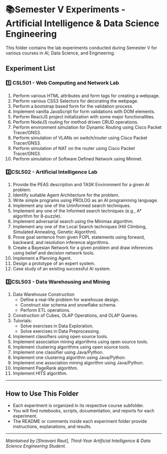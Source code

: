 # 📚Semester V Experiments - Artificial Intelligence & Data Science Engineering

This folder contains the lab experiments conducted during Semester V for various courses in AI, Data Science, and Engineering.

## Experiment List

### 1️⃣ CSL501 - Web Computing and Network Lab
1. Perform various HTML attributes and form tags for creating a webpage.
2. Perform various CSS3 Selectors for decorating the webpage.
3. Perform a bootstrap based form for the validation process.
4. Implement vanilla JavaScript for form validations with DOM elements.
5. Perform ReactJS project initialization with some major functionalities.
6. Perform NodeJS routing for method driven CRUD operations.
7. Perform environment simulation for Dynamic Routing using Cisco Packet Tracer/GNS3.
8. Perform simulation of VLANs on switch/router using Cisco Packet Tracer/GNS3.
9. Perform simulation of NAT on the router using Cisco Packet Tracer/GNS3.
10. Perform simulation of Software Defined Network using Mininet.

### 2️⃣CSL502 - Artificial Intelligence Lab
1. Provide the PEAS description and TASK Environment for a given AI problem.
2. Identify suitable Agent Architecture for the problem.
3. Write simple programs using PROLOG as an AI programming language.
4. Implement any one of the Uninformed search techniques.
5. Implement any one of the Informed search techniques (e.g., A* algorithm for 8-puzzle).
6. Implement adversarial search using the Minimax algorithm.
7. Implement any one of the Local Search techniques (Hill Climbing, Simulated Annealing, Genetic Algorithm).
8. Prove goal sentence from given FOPL statements using forward, backward, and resolution inference algorithms.
9. Create a Bayesian Network for a given problem and draw inferences using belief and decision network tools.
10. Implement a Planning Agent.
11. Design a prototype of an expert system.
12. Case study of an existing successful AI system.

### 3️⃣CSL503 - Data Warehousing and Mining
1. Data Warehouse Construction
   - Define a real-life problem for warehouse design.
   - Construct star schema and snowflake schema.
   - Perform ETL operations.
2. Construction of Cubes, OLAP Operations, and OLAP Queries.
3. Tutorials:
   - Solve exercises in Data Exploration.
   - Solve exercises in Data Preprocessing.
4. Implement classifiers using open source tools.
5. Implement association mining algorithms using open source tools.
6. Implement clustering algorithms using open source tools.
7. Implement one classifier using Java/Python.
8. Implement one clustering algorithm using Java/Python.
9. Implement one association mining algorithm using Java/Python.
10. Implement PageRank algorithm.
11. Implement HITS algorithm.

---

## How to Use This Folder

- Each experiment is organized in its respective course subfolder.
- You will find notebooks, scripts, documentation, and reports for each experiment.
- The README or comments inside each experiment folder provide instructions, explanations, and results.

---

*Maintained by [Shravani Raut], Third-Year Artificial Intelligence & Data Science Engineering Student.*
